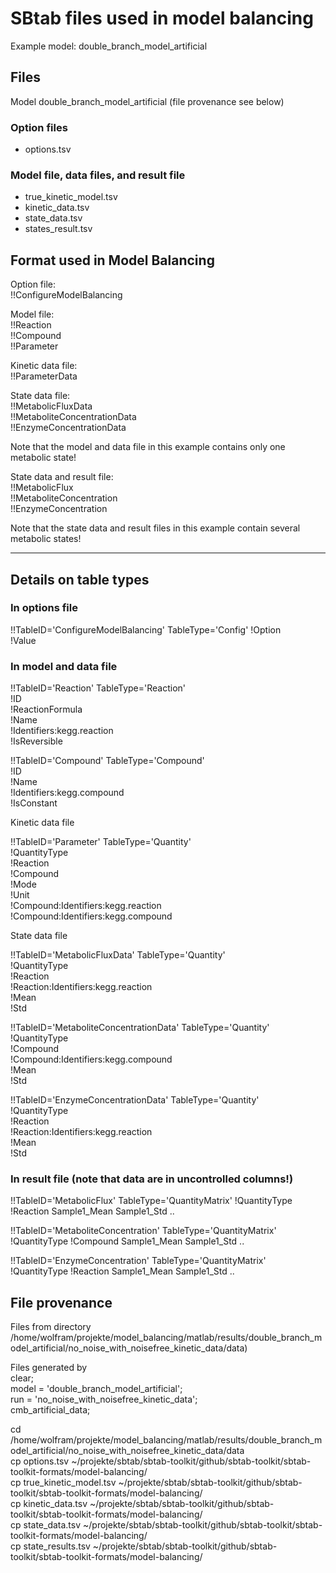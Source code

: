 SBtab files used in model balancing
=======================================

Example model: double_branch_model_artificial

Files 
-----

Model double_branch_model_artificial (file provenance see below)

### Option files
* options.tsv

### Model file, data files, and result file
* true_kinetic_model.tsv
* kinetic_data.tsv 
* state_data.tsv 
* states_result.tsv 

Format used in Model Balancing
----------------------------------

Option file:  
!!ConfigureModelBalancing

Model file:  
!!Reaction  
!!Compound  
!!Parameter  

Kinetic data file:  
!!ParameterData  

State data file:  
!!MetabolicFluxData  
!!MetaboliteConcentrationData  
!!EnzymeConcentrationData

Note that the model and data file in this example contains only one metabolic state!

State data and result file:  
!!MetabolicFlux  
!!MetaboliteConcentration  
!!EnzymeConcentration

Note that the state data and result files in this example contain several metabolic states!

----------------------
Details on table types
----------------------

### In options file

!!TableID='ConfigureModelBalancing' TableType='Config'
!Option  
!Value

### In model and data file 

!!TableID='Reaction' TableType='Reaction'  
!ID  
!ReactionFormula  
!Name  
!Identifiers:kegg.reaction  
!IsReversible

!!TableID='Compound' TableType='Compound'  
!ID  
!Name  
!Identifiers:kegg.compound  
!IsConstant

Kinetic data file

!!TableID='Parameter' TableType='Quantity'   
!QuantityType  
!Reaction  
!Compound  
!Mode  
!Unit  
!Compound:Identifiers:kegg.reaction  
!Compound:Identifiers:kegg.compound

State data file

!!TableID='MetabolicFluxData' TableType='Quantity'  
!QuantityType  
!Reaction  
!Reaction:Identifiers:kegg.reaction  
!Mean  
!Std

!!TableID='MetaboliteConcentrationData' TableType='Quantity'  
!QuantityType  
!Compound  
!Compound:Identifiers:kegg.compound  
!Mean  
!Std

!!TableID='EnzymeConcentrationData' TableType='Quantity'  
!QuantityType  
!Reaction  
!Reaction:Identifiers:kegg.reaction  
!Mean  
!Std

### In result file (note that data are in uncontrolled columns!)

!!TableID='MetabolicFlux' TableType='QuantityMatrix'
!QuantityType
!Reaction
Sample1_Mean
Sample1_Std
..

!!TableID='MetaboliteConcentration' TableType='QuantityMatrix'
!QuantityType
!Compound
Sample1_Mean
Sample1_Std
..

!!TableID='EnzymeConcentration' TableType='QuantityMatrix'
!QuantityType
!Reaction
Sample1_Mean
Sample1_Std
..

File provenance
---------------


Files from directory /home/wolfram/projekte/model_balancing/matlab/results/double_branch_model_artificial/no_noise_with_noisefree_kinetic_data/data)

Files generated by  
clear;  
model = 'double_branch_model_artificial';  
run = 'no_noise_with_noisefree_kinetic_data';  
cmb_artificial_data;

cd /home/wolfram/projekte/model_balancing/matlab/results/double_branch_model_artificial/no_noise_with_noisefree_kinetic_data/data  
cp options.tsv            ~/projekte/sbtab/sbtab-toolkit/github/sbtab-toolkit/sbtab-toolkit-formats/model-balancing/  
cp true_kinetic_model.tsv ~/projekte/sbtab/sbtab-toolkit/github/sbtab-toolkit/sbtab-toolkit-formats/model-balancing/  
cp kinetic_data.tsv       ~/projekte/sbtab/sbtab-toolkit/github/sbtab-toolkit/sbtab-toolkit-formats/model-balancing/  
cp state_data.tsv         ~/projekte/sbtab/sbtab-toolkit/github/sbtab-toolkit/sbtab-toolkit-formats/model-balancing/  
cp state_results.tsv      ~/projekte/sbtab/sbtab-toolkit/github/sbtab-toolkit/sbtab-toolkit-formats/model-balancing/

